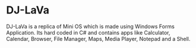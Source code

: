 # DJ-LaVa
DJ-LaVa is a replica of Mini OS which is made using Windows Forms Application. Its hard coded in C# and contains apps like Calculator, Calendar, Browser, File Manager, Maps, Media Player, Notepad and a Shell.
